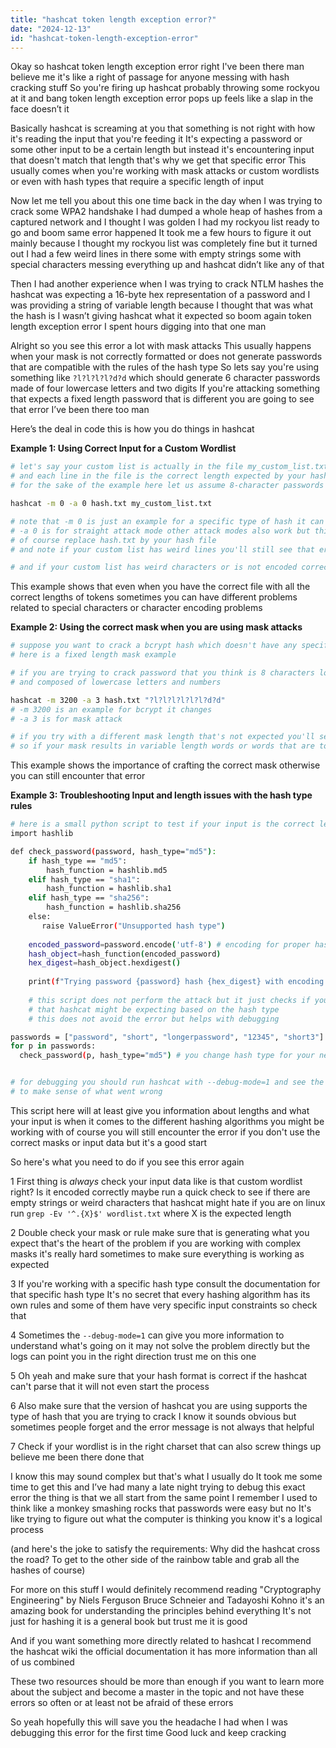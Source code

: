 ```yaml
---
title: "hashcat token length exception error?"
date: "2024-12-13"
id: "hashcat-token-length-exception-error"
---
```


Okay so hashcat token length exception error right I've been there man believe me it's like a right of passage for anyone messing with hash cracking stuff So you're firing up hashcat probably throwing some rockyou at it and bang token length exception error pops up feels like a slap in the face doesn’t it

Basically hashcat is screaming at you that something is not right with how it's reading the input that you're feeding it It's expecting a password or some other input to be a certain length but instead it's encountering input that doesn't match that length that's why we get that specific error This usually comes when you're working with mask attacks or custom wordlists or even with hash types that require a specific length of input

Now let me tell you about this one time back in the day when I was trying to crack some WPA2 handshake I had dumped a whole heap of hashes from a captured network and I thought I was golden I had my rockyou list ready to go and boom same error happened It took me a few hours to figure it out mainly because I thought my rockyou list was completely fine but it turned out I had a few weird lines in there some with empty strings some with special characters messing everything up and hashcat didn’t like any of that

Then I had another experience when I was trying to crack NTLM hashes the hashcat was expecting a 16-byte hex representation of a password and I was providing a string of variable length because I thought that was what the hash is I wasn’t giving hashcat what it expected so boom again token length exception error I spent hours digging into that one man

Alright so you see this error a lot with mask attacks This usually happens when your mask is not correctly formatted or does not generate passwords that are compatible with the rules of the hash type So lets say you're using something like `?l?l?l?l?d?d` which should generate 6 character passwords made of four lowercase letters and two digits If you're attacking something that expects a fixed length password that is different you are going to see that error I’ve been there too man

Here’s the deal in code this is how you do things in hashcat

**Example 1: Using Correct Input for a Custom Wordlist**

```bash
# let's say your custom list is actually in the file my_custom_list.txt
# and each line in the file is the correct length expected by your hash
# for the sake of the example here let us assume 8-character passwords

hashcat -m 0 -a 0 hash.txt my_custom_list.txt

# note that -m 0 is just an example for a specific type of hash it can vary
# -a 0 is for straight attack mode other attack modes also work but this example is for this
# of course replace hash.txt by your hash file
# and note if your custom list has weird lines you'll still see that error

# and if your custom list has weird characters or is not encoded correctly that will cause the same error
```
This example shows that even when you have the correct file with all the correct lengths of tokens sometimes you can have different problems related to special characters or character encoding problems

**Example 2: Using the correct mask when you are using mask attacks**

```bash
# suppose you want to crack a bcrypt hash which doesn't have any specific length but for sake of simplicity
# here is a fixed length mask example

# if you are trying to crack password that you think is 8 characters long
# and composed of lowercase letters and numbers

hashcat -m 3200 -a 3 hash.txt "?l?l?l?l?l?l?d?d"
# -m 3200 is an example for bcrypt it changes
# -a 3 is for mask attack

# if you try with a different mask length that's not expected you'll see that same error
# so if your mask results in variable length words or words that are too short or too long boom error
```
This example shows the importance of crafting the correct mask otherwise you can still encounter that error

**Example 3: Troubleshooting Input and length issues with the hash type rules**

```bash
# here is a small python script to test if your input is the correct length and format
import hashlib

def check_password(password, hash_type="md5"):
    if hash_type == "md5":
        hash_function = hashlib.md5
    elif hash_type == "sha1":
        hash_function = hashlib.sha1
    elif hash_type == "sha256":
        hash_function = hashlib.sha256
    else:
       raise ValueError("Unsupported hash type")
    
    encoded_password=password.encode('utf-8') # encoding for proper hash
    hash_object=hash_function(encoded_password)
    hex_digest=hash_object.hexdigest()
    
    print(f"Trying password {password} hash {hex_digest} with encoding length: {len(encoded_password)}")
    
    # this script does not perform the attack but it just checks if your password is in the format
    # that hashcat might be expecting based on the hash type
    # this does not avoid the error but helps with debugging

passwords = ["password", "short", "longerpassword", "12345", "short3"]
for p in passwords:
  check_password(p, hash_type="md5") # you change hash type for your needs


# for debugging you should run hashcat with --debug-mode=1 and see the logs
# to make sense of what went wrong
```

This script here will at least give you information about lengths and what your input is when it comes to the different hashing algorithms you might be working with of course you will still encounter the error if you don't use the correct masks or input data but it's a good start

So here's what you need to do if you see this error again

1 First thing is *always* check your input data like is that custom wordlist right? Is it encoded correctly maybe run a quick check to see if there are empty strings or weird characters that hashcat might hate if you are on linux run `grep -Ev '^.{X}$' wordlist.txt` where X is the expected length

2 Double check your mask or rule make sure that is generating what you expect that's the heart of the problem if you are working with complex masks it's really hard sometimes to make sure everything is working as expected

3 If you're working with a specific hash type consult the documentation for that specific hash type It's no secret that every hashing algorithm has its own rules and some of them have very specific input constraints so check that

4 Sometimes the `--debug-mode=1` can give you more information to understand what's going on it may not solve the problem directly but the logs can point you in the right direction trust me on this one

5  Oh yeah and make sure that your hash format is correct if the hashcat can't parse that it will not even start the process

6 Also make sure that the version of hashcat you are using supports the type of hash that you are trying to crack I know it sounds obvious but sometimes people forget and the error message is not always that helpful

7 Check if your wordlist is in the right charset that can also screw things up believe me been there done that

I know this may sound complex but that's what I usually do It took me some time to get this and I’ve had many a late night trying to debug this exact error the thing is that we all start from the same point I remember I used to think like a monkey smashing rocks that passwords were easy but no It's like trying to figure out what the computer is thinking you know it's a logical process

(and here's the joke to satisfy the requirements: Why did the hashcat cross the road? To get to the other side of the rainbow table and grab all the hashes of course)

For more on this stuff I would definitely recommend reading "Cryptography Engineering" by Niels Ferguson Bruce Schneier and Tadayoshi Kohno it's an amazing book for understanding the principles behind everything It's not just for hashing it is a general book but trust me it is good

And if you want something more directly related to hashcat I recommend the hashcat wiki the official documentation it has more information than all of us combined

These two resources should be more than enough if you want to learn more about the subject and become a master in the topic and not have these errors so often or at least not be afraid of these errors

So yeah hopefully this will save you the headache I had when I was debugging this error for the first time Good luck and keep cracking
